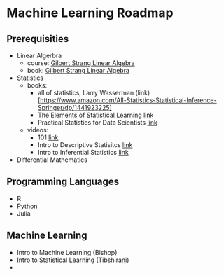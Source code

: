 # Machine Learning Roadmap


## Prerequisities
 * Linear Algerbra
   * course: [Gilbert Strang Linear Algebra](https://www.youtube.com/watch?v=J7DzL2_Na80)
   * book: [Gilbert Strang Linear Algebra](https://www.amazon.com/Introduction-Linear-Algebra-Gilbert-Strang/dp/0980232775)
 * Statistics
   * books: 
      - all of statistics, Larry Wasserman (link)[https://www.amazon.com/All-Statistics-Statistical-Inference-Springer/dp/1441923225]
      - The Elements of Statistical Learning [link](https://web.stanford.edu/~hastie/ElemStatLearn/)
      - Practical Statistics for Data Scientists [link](https://www.amazon.com/Practical-Statistics-Data-Scientists-Essential/dp/149207294X)
   * videos:
      - 101 [link](https://www.udacity.com/course/intro-to-statistics--st101)
      - Intro to Descriptive Statisitcs [link](https://www.udacity.com/course/intro-to-descriptive-statistics--ud827)
      - Intro to Inferential Statistics [link](https://www.udacity.com/course/intro-to-inferential-statistics--ud201)
 * Differential Mathematics


## Programming Languages
 * R
 * Python
 * Julia

## Machine Learning
 * Intro to Machine Learning (Bishop)
 * Intro to Statistical Learning (Tibshirani)
 * 
